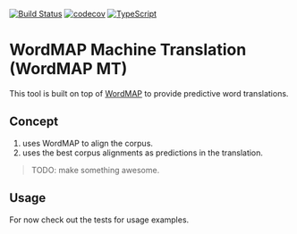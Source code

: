 [![Build Status](https://travis-ci.org/translationCoreApps/wordMAP-mt.svg?branch=master)](https://travis-ci.org/translationCoreApps/wordMAP-mt)
[![codecov](https://codecov.io/gh/translationCoreApps/wordmap-mt/branch/master/graph/badge.svg)](https://codecov.io/gh/translationCoreApps/wordmap-mt)
[![TypeScript](https://badges.frapsoft.com/typescript/code/typescript.svg?v=101)](https://github.com/ellerbrock/typescript-badges/)

# WordMAP Machine Translation (WordMAP MT)

This tool is built on top of [WordMAP](https://github.com/translationCoreApps/wordmap)
to provide predictive word translations.

## Concept

1. uses WordMAP to align the corpus.
2. uses the best corpus alignments as predictions in the translation.

> TODO: make something awesome.

## Usage

For now check out the tests for usage examples.
